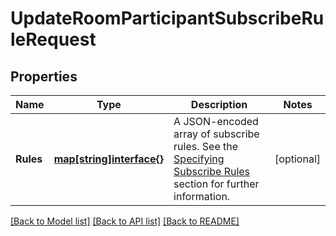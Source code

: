 # UpdateRoomParticipantSubscribeRuleRequest

## Properties

Name | Type | Description | Notes
------------ | ------------- | ------------- | -------------
**Rules** | [**map[string]interface{}**](.md) | A JSON-encoded array of subscribe rules. See the [Specifying Subscribe Rules](https://www.twilio.com/docs/video/api/track-subscriptions#specifying-sr) section for further information. | [optional] 

[[Back to Model list]](../README.md#documentation-for-models) [[Back to API list]](../README.md#documentation-for-api-endpoints) [[Back to README]](../README.md)


